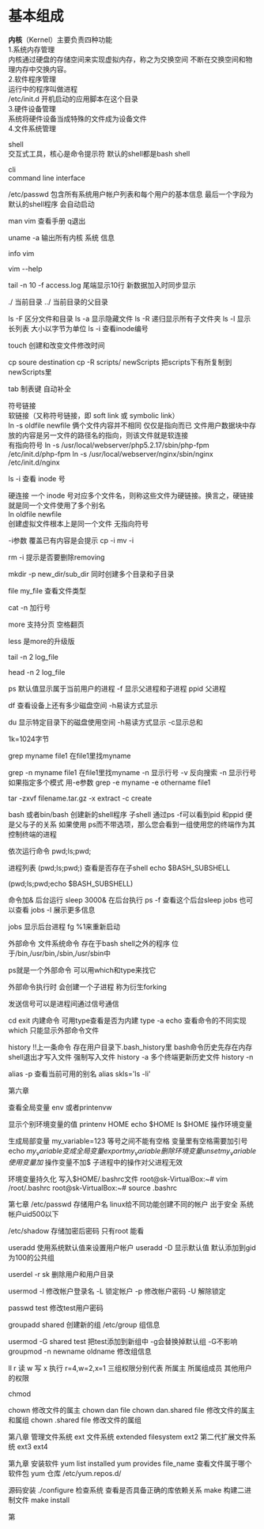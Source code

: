 # 基本组成

**内核**（Kernel）主要负责四种功能              
1.系统内存管理          
内核通过硬盘的存储空间来实现虚拟内存，称之为交换空间 不断在交换空间和物理内存中交换内容。          
2.软件程序管理          
运行中的程序叫做进程               
/etc/init.d 开机启动的应用脚本在这个目录         
3.硬件设备管理             
系统将硬件设备当成特殊的文件成为设备文件              
4.文件系统管理                 

shell    
交互式工具，核心是命令提示符 默认的shell都是bash shell       

cli              
command line interface 

 /etc/passwd 包含所有系统用户帐户列表和每个用户的基本信息 最后一个字段为默认的shell程序 会自动启动
 
 man vim 查看手册 q退出
 
 uname -a 输出所有内核 系统 信息          
 
 info vim 
 
 vim --help
 
 tail -n 10 -f access.log  尾端显示10行 新数据加入时同步显示
 
 ./ 当前目录
 ../ 当前目录的父目录
 
 ls -F 区分文件和目录
 ls -a 显示隐藏文件
 ls -R 递归显示所有子文件夹
 ls -l 显示长列表 大小以字节为单位
 ls -i 查看inode编号
 
 touch 创建和改变文件修改时间
 
 cp soure destination
 cp -R scripts/ newScripts 把scripts下有所复制到newScripts里
 
 tab 制表键 自动补全
 
 符号链接                
 软链接（又称符号链接，即 soft link 或 symbolic link）      
ln -s oldfile newfile 
 俩个文件内容并不相同 仅仅是指向而已
 文件用户数据块中存放的内容是另一文件的路径名的指向，则该文件就是软连接        
 有指向符号
 ln -s /usr/local/webserver/php5.2.17/sbin/php-fpm /etc/init.d/php-fpm
 ln -s /usr/local/webserver/nginx/sbin/nginx /etc/init.d/nginx

ls -i 查看 inode 号          

 
 硬连接
 一个 inode 号对应多个文件名，则称这些文件为硬链接。换言之，硬链接就是同一个文件使用了多个别名                
 ln oldfile newfile            
 创建虚拟文件根本上是同一个文件
 无指向符号
 
 -i参数  覆盖已有内容是会提示
 cp -i
 mv -i
 
 
 rm -i 提示是否要删除removing
 
 mkdir -p new_dir/sub_dir  同时创建多个目录和子目录
 
 file my_file 查看文件类型
 
 cat -n 加行号
 
 more 支持分页 空格翻页
 
 less  是more的升级版
 
 tail -n 2 log_file
 
 head  -n 2 log_file
 
 ps 默认值显示属于当前用户的进程  -f 显示父进程和子进程 ppid 父进程
 
 df 查看设备上还有多少磁盘空间 -h易读方式显示
 
 du 显示特定目录下的磁盘使用空间 -h易读方式显示 -c显示总和
 
 1k=1024字节
 
 grep myname file1 在file1里找myname
 
 grep -n myname file1 在file1里找myname -n 显示行号  -v 反向搜索 -n 显示行号 
 如果指定多个模式 用-e参数 
 grep -e myname -e othername file1
 
 tar -zxvf filename.tar.gz  -x extract  -c create   
 
 bash 或者bin/bash 创建新的shell程序 子shell
 通过ps -f可以看到pid 和ppid 便是父与子的关系
 如果使用 ps而不带选项，那么您会看到一组使用您的终端作为其控制终端的进程
 
 依次运行命令
 pwd;ls;pwd;
 
 进程列表
 (pwd;ls;pwd;)
 查看是否存在子shell echo $BASH_SUBSHELL
 
 (pwd;ls;pwd;echo $BASH_SUBSHELL)
 
 命令加& 后台运行
 sleep 3000& 在后台执行
ps -f 查看这个后台sleep
jobs 也可以查看 jobs -l 展示更多信息
 
 jobs 显示后台进程
  fg %1来重新启动 
 
 外部命令 
 文件系统命令 存在于bash shell之外的程序
 位于/bin,/usr/bin,/sbin,/usr/sbin中
 
 ps就是一个外部命令 可以用which和type来找它
 
 
 外部命令执行时 会创建一个子进程 称为衍生forking
 
 发送信号可以是进程间通过信号通信
 
cd exit 内建命令
可用type查看是否为内建
type -a echo 查看命令的不同实现
which 只能显示外部命令文件


history
!!上一条命令
存在用户目录下.bash_history里
bash命令历史先存在内存 shell退出才写入文件
强制写入文件 history -a
多个终端更新历史文件 history -n

alias
-p 查看当前可用的别名
alias skls='ls -li'


第六章

查看全局变量
env 或者printenvw

显示个别环境变量的值
printenv HOME
echo $HOME
ls $HOME 操作环境变量

生成局部变量 my_variable=123 等号之间不能有空格 变量里有空格需要加引号
echo $my_variable
变成全局变量 export my_variable
删除环境变量 unset my_variable
使用变量加$ 操作变量不加$
子进程中的操作对父进程无效

环境变量持久化 写入$HOME/.bashrc文件
root@sk-VirtualBox:~# vim /root/.bashrc
root@sk-VirtualBox:~# source .bashrc

第七章
/etc/passwd 存储用户名 linux给不同功能创建不同的帐户 出于安全 系统帐户uid500以下

/etc/shadow 存储加密后密码 只有root 能看

 useradd 使用系统默认值来设置用户帐户
 useradd -D 显示默认值 默认添加到gid为100的公共组
 
userdel -r sk 删除用户和用户目录

usermod 
-l 修改帐户登录名
-L 锁定帐户
-p 修改帐户密码
-U 解除锁定

passwd test 修改test用户密码

groupadd shared 创建新的组
/etc/group  组信息

usermod -G shared test 把test添加到新组中 -g会替换掉默认组 -G不影响
groupmod -n newname oldname 修改组信息

ll
r 读 w 写 x 执行 r=4,w=2,x=1
三组权限分别代表  所属主 所属组成员 其他用户的权限

chmod 

chown 修改文件的属主
chown dan file
chown dan.shared file  修改文件的属主和属组
chown .shared file    修改文件的属组

第八章 管理文件系统
ext 文件系统 extended filesystem
ext2 第二代扩展文件系统
ext3
ext4

第九章 安装软件
yum list installed
yum provides file_name 查看文件属于哪个软件包
yum 仓库 /etc/yum.repos.d/

源码安装
./configure 检查系统 查看是否具备正确的库依赖关系
make 构建二进制文件
make install

第





















 
 












 
 
 
 
 
 
 
 
 
 
 
 
 
 
 
 
 
 
 
 
 
 
 
 
 
 
 
 
 
 
 
 

